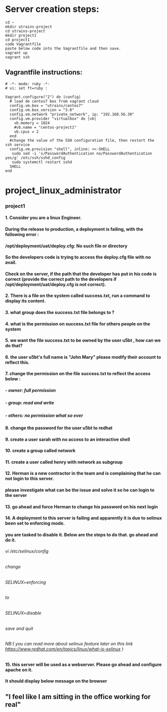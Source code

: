 # Server creation steps: 
```
cd ~
mkdir utrains-project
cd utrains-project
mkdir project1
cd project1
code Vagrantfile
paste below code into the Vagrantfile and then save.
vagrant up
vagrant ssh
```
## Vagrantfile instructions:

```
# -*- mode: ruby -*-
# vi: set ft=ruby :

Vagrant.configure("2") do |config|
  # load de centos7 box from vagrant cloud
  config.vm.box = "utrains/centos7"
  config.vm.box_version = "3.0"
  config.vm.network "private_network", ip: "192.168.56.30"
  config.vm.provider "virtualbox" do |vb|
    vb.memory = 1024
    #vb.name = "centos-project1"
    vb.cpus = 2
  end
  #change the value of the SSH configuration file, then restart the ssh service
  config.vm.provision "shell", inline: <<-SHELL
   sudo sed -i 's/PasswordAuthentication no/PasswordAuthentication yes/g' /etc/ssh/sshd_config
   sudo systemctl restart sshd
  SHELL
end
```

# project_linux_administrator
### project1  


#### 1. Consider you are a linux Engineer.
#### During the release to production, a deployment is failing, with the following error : 
#### /opt/deployment/uat/deploy.cfg: No such file or directory
#### So the developers code is trying to access the deploy.cfg file with no avail.
#### Check on the server, if the path that the developer has put in his code is correct (provide the correct path to the developers if /opt/deployment/uat/deploy.cfg is not correct). 

#### 2.  There is a file on the system called success.txt, run a command to display its content.

#### 3.  what group does the success.txt file belongs to ?  

#### 4.  what is the permission on success.txt file for others people on the system

#### 5.  we want the file success.txt to be owned by the user u5bt , how can we do that?

#### 6.  the user u5bt's full name is "John Mary" please modify their account to reflect this.

#### 7.  change the permission on the file success.txt to reflect the access below :
##### - owner: full permission
##### - group: read and write
##### - others: no permission what so ever

#### 8.  change the password for the user u5bt to redhat

#### 9. create a user sarah with no access to an interactive shell

#### 10.  create a group called network

#### 11. create a user called henry with network as subgroup

#### 12. Herman is a new contractor in the team and is complaining that he can not login to this server. 
#### please investigate what can be the issue and solve it so he can login to the server

#### 13. go ahead and force Herman to change his password on his next login

#### 14. A deployment to this server is failing and apparently it is due to selinux been set to enforcing mode. 
#### you are tasked to disable it. Below are the steps to do that. go ahead and do it.
######    vi /etc/selinux/config
######    change
######    SELINUX=enforcing
######    to
######    SELINUX=disable
######    save and quit
######    NB:( you can read more about selinux feature later on this link https://www.redhat.com/en/topics/linux/what-is-selinux ) 
#### 15.  this server will be used as a webserver. Please go ahead and configure apache on it.
#### It should display below message on the browser
## "I feel like I am sitting in the office working for real"

